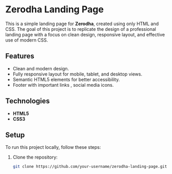 # Zerodha Landing Page

This is a simple landing page for **Zerodha**, created using only HTML and CSS. The goal of this project is to replicate the design of a professional landing page with a focus on clean design, responsive layout, and effective use of modern CSS.



## Features
- Clean and modern design.
- Fully responsive layout for mobile, tablet, and desktop views.
- Semantic HTML5 elements for better accessibility.
- Footer with important links , social media icons.

## Technologies
- **HTML5**
- **CSS3**

## Setup
To run this project locally, follow these steps:

1. Clone the repository:
   ```bash
   git clone https://github.com/your-username/zerodha-landing-page.git
